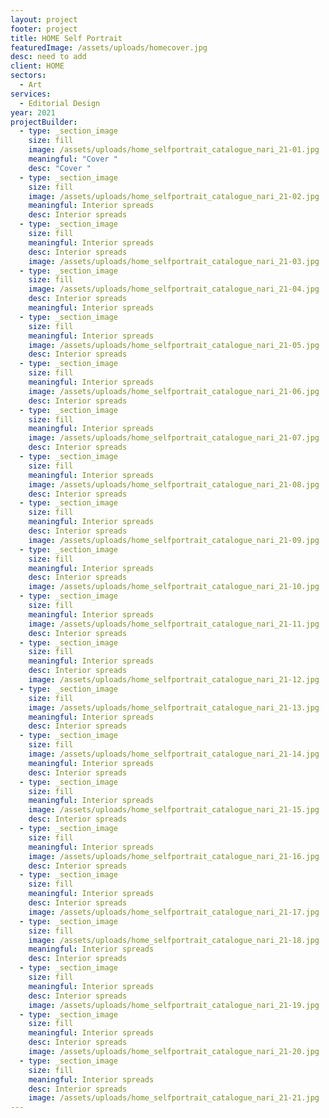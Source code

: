 ```yaml
---
layout: project
footer: project
title: HOME Self Portrait
featuredImage: /assets/uploads/homecover.jpg
desc: need to add
client: HOME
sectors:
  - Art
services:
  - Editorial Design
year: 2021
projectBuilder:
  - type: _section_image
    size: fill
    image: /assets/uploads/home_selfportrait_catalogue_nari_21-01.jpg
    meaningful: "Cover "
    desc: "Cover "
  - type: _section_image
    size: fill
    image: /assets/uploads/home_selfportrait_catalogue_nari_21-02.jpg
    meaningful: Interior spreads
    desc: Interior spreads
  - type: _section_image
    size: fill
    meaningful: Interior spreads
    desc: Interior spreads
    image: /assets/uploads/home_selfportrait_catalogue_nari_21-03.jpg
  - type: _section_image
    size: fill
    image: /assets/uploads/home_selfportrait_catalogue_nari_21-04.jpg
    desc: Interior spreads
    meaningful: Interior spreads
  - type: _section_image
    size: fill
    meaningful: Interior spreads
    image: /assets/uploads/home_selfportrait_catalogue_nari_21-05.jpg
    desc: Interior spreads
  - type: _section_image
    size: fill
    meaningful: Interior spreads
    image: /assets/uploads/home_selfportrait_catalogue_nari_21-06.jpg
    desc: Interior spreads
  - type: _section_image
    size: fill
    meaningful: Interior spreads
    image: /assets/uploads/home_selfportrait_catalogue_nari_21-07.jpg
    desc: Interior spreads
  - type: _section_image
    size: fill
    meaningful: Interior spreads
    image: /assets/uploads/home_selfportrait_catalogue_nari_21-08.jpg
    desc: Interior spreads
  - type: _section_image
    size: fill
    meaningful: Interior spreads
    desc: Interior spreads
    image: /assets/uploads/home_selfportrait_catalogue_nari_21-09.jpg
  - type: _section_image
    size: fill
    meaningful: Interior spreads
    desc: Interior spreads
    image: /assets/uploads/home_selfportrait_catalogue_nari_21-10.jpg
  - type: _section_image
    size: fill
    meaningful: Interior spreads
    image: /assets/uploads/home_selfportrait_catalogue_nari_21-11.jpg
    desc: Interior spreads
  - type: _section_image
    size: fill
    meaningful: Interior spreads
    desc: Interior spreads
    image: /assets/uploads/home_selfportrait_catalogue_nari_21-12.jpg
  - type: _section_image
    size: fill
    image: /assets/uploads/home_selfportrait_catalogue_nari_21-13.jpg
    meaningful: Interior spreads
    desc: Interior spreads
  - type: _section_image
    size: fill
    image: /assets/uploads/home_selfportrait_catalogue_nari_21-14.jpg
    meaningful: Interior spreads
    desc: Interior spreads
  - type: _section_image
    size: fill
    meaningful: Interior spreads
    image: /assets/uploads/home_selfportrait_catalogue_nari_21-15.jpg
    desc: Interior spreads
  - type: _section_image
    size: fill
    meaningful: Interior spreads
    image: /assets/uploads/home_selfportrait_catalogue_nari_21-16.jpg
    desc: Interior spreads
  - type: _section_image
    size: fill
    meaningful: Interior spreads
    desc: Interior spreads
    image: /assets/uploads/home_selfportrait_catalogue_nari_21-17.jpg
  - type: _section_image
    size: fill
    image: /assets/uploads/home_selfportrait_catalogue_nari_21-18.jpg
    meaningful: Interior spreads
    desc: Interior spreads
  - type: _section_image
    size: fill
    meaningful: Interior spreads
    desc: Interior spreads
    image: /assets/uploads/home_selfportrait_catalogue_nari_21-19.jpg
  - type: _section_image
    size: fill
    meaningful: Interior spreads
    desc: Interior spreads
    image: /assets/uploads/home_selfportrait_catalogue_nari_21-20.jpg
  - type: _section_image
    size: fill
    meaningful: Interior spreads
    desc: Interior spreads
    image: /assets/uploads/home_selfportrait_catalogue_nari_21-21.jpg
---
```

